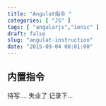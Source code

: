 ```yaml
---
title: "Angulat指令 "
categories: [ "JS" ]
tags: [ "angularjs","ionic" ]
draft: false
slug: "angulat-instruction"
date: "2015-09-04 08:01:00"
---
```


## 内置指令

待写.... 失业了 记录下...
